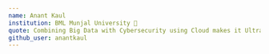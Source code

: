 ```yaml
---
name: Anant Kaul 
institution: BML Munjal University 🚩 
quote: Combining Big Data with Cybersecurity using Cloud makes it Ultra Powerful ⚡
github_user: anantkaul
---
```

